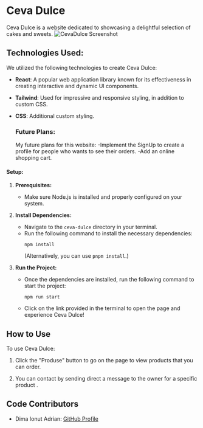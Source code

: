 # Ceva Dulce

Ceva Dulce is a website dedicated to showcasing a delightful selection of cakes and sweets.
![CevaDulce Screenshot]([images/bgreadme.png](https://github.com/Ionut2707/CevaDulcee/blob/main/ceva-dulce/public/images/bgreadme.png))


 ## Technologies Used:

We utilized the following technologies to create Ceva Dulce:

- **React**: A popular web application library known for its effectiveness in creating interactive and dynamic UI components.
- **Tailwind**: Used for impressive and responsive styling, in addition to custom CSS.
- **CSS**: Additional custom styling.

  ### Future Plans:

  My future plans for this website:
  -Implement the SignUp to create a profile for people who wants to see their orders.
  -Add an online shopping cart.

#### Setup:

1. **Prerequisites:**
    - Make sure Node.js is installed and properly configured on your system.

2. **Install Dependencies:**
    - Navigate to the `ceva-dulce` directory in your terminal.
    - Run the following command to install the necessary dependencies:
      ```
      npm install
      ```
      (Alternatively, you can use `pnpm install`.)

3. **Run the Project:**
    - Once the dependencies are installed, run the following command to start the project:
      ```
      npm run start
      ```
    - Click on the link provided in the terminal to open the page and experience Ceva Dulce!

## How to Use

To use Ceva Dulce:

1. Click the "Produse" button to go on the page to view products that you can order.

2. You can contact by sending direct a message to the owner for a specific product .


## Code Contributors

- Dima Ionut Adrian: [GitHub Profile](https://github.com/Ionut2707)
